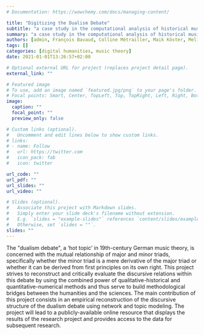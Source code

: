 ```yaml
---
# Documentation: https://wowchemy.com/docs/managing-content/

title: "Digitizing the Dualism Debate"
subtitle: "a case study in the computational analysis of historical music theory sources"
summary: "a case study in the computational analysis of historical music theory sources"
authors: [admin, François Bavaud, Colline Métrailler, Maik Köster, Melinda Femminis]
tags: []
categories: [digital humanities, music theory]
date: 2021-01-01T13:26:57+02:00

# Optional external URL for project (replaces project detail page).
external_link: ""

# Featured image
# To use, add an image named `featured.jpg/png` to your page's folder.
# Focal points: Smart, Center, TopLeft, Top, TopRight, Left, Right, BottomLeft, Bottom, BottomRight.
image:
  caption: ""
  focal_point: ""
  preview_only: false

# Custom links (optional).
#   Uncomment and edit lines below to show custom links.
# links:
# - name: Follow
#   url: https://twitter.com
#   icon_pack: fab
#   icon: twitter

url_code: ""
url_pdf: ""
url_slides: ""
url_video: ""

# Slides (optional).
#   Associate this project with Markdown slides.
#   Simply enter your slide deck's filename without extension.
#   E.g. `slides = "example-slides"` references `content/slides/example-slides.md`.
#   Otherwise, set `slides = ""`.
slides: ""
---
```


The "dualism debate", a ‘hot topic’ in 19th-century German music theory, is concerned with the mutual relationship of major and minor triads, specifically whether the minor triad is a mere derivative of the major triad or whether it can be derived from first principles on its own right. This project strives to reconstruct and critically evaluate the discursive relations within this debate by using the combined power of qualitative-historical and quantitative-numerical methods and thus serve to build methodological bridges between the humanities and the sciences. The main contribution of this project consists in an empirical reconstruction of the discursive structure of the dualism debate using network and topic modeling. The project will lead to a publicly-available online resource that displays the results of the research project and provides access to the data for subsequent research.
